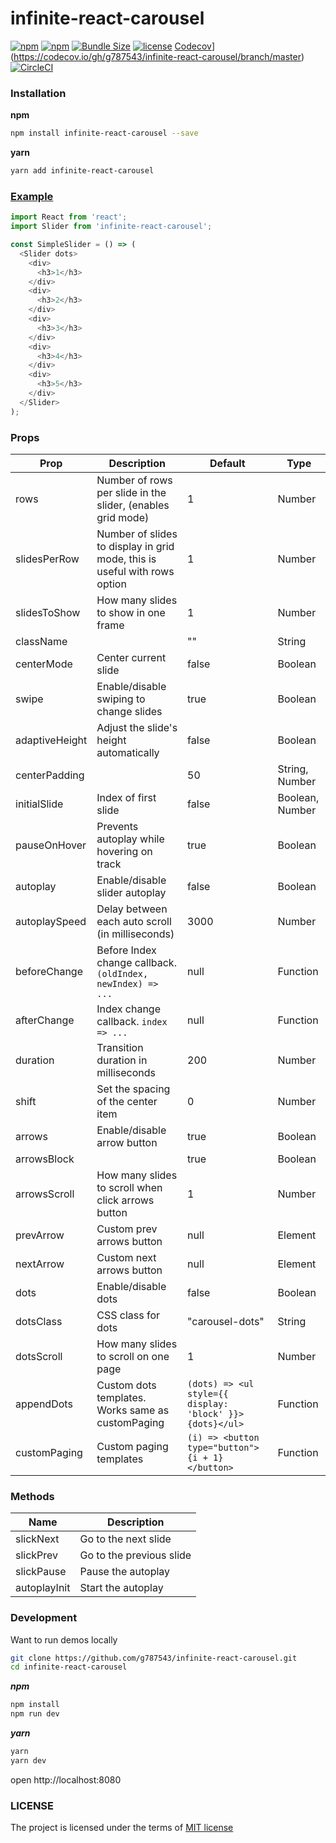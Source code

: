 # infinite-react-carousel

[![npm](https://img.shields.io/npm/v/infinite-react-carousel.svg)](https://www.npmjs.com/package/infinite-react-carousel)
[![npm](https://img.shields.io/npm/dt/infinite-react-carousel.svg)](https://www.npmjs.com/package/infinite-react-carousel)
[![Bundle Size](https://badgen.net/bundlephobia/minzip/infinite-react-carousel)](https://bundlephobia.com/result?p=infinite-react-carousel@latest)
[![license](https://img.shields.io/github/license/mashape/apistatus.svg)]()
[Codecov](https://img.shields.io/codecov/c/github/g787543/infinite-react-carousel/master.svg?style=flat-square)](https://codecov.io/gh/g787543/infinite-react-carousel/branch/master)
[![CircleCI](https://circleci.com/gh/g787543/infinite-react-carousel.svg?style=svg)](https://circleci.com/gh/g787543/infinite-react-carousel)

### Installation
**npm**

```bash
npm install infinite-react-carousel --save
```

**yarn**

```bash
yarn add infinite-react-carousel
```

### [Example](https://g787543.github.io/infinite-react-carousel/)
```js
import React from 'react';
import Slider from 'infinite-react-carousel';

const SimpleSlider = () => (
  <Slider dots>
    <div>
      <h3>1</h3>
    </div>
    <div>
      <h3>2</h3>
    </div>
    <div>
      <h3>3</h3>
    </div>
    <div>
      <h3>4</h3>
    </div>
    <div>
      <h3>5</h3>
    </div>
  </Slider>
);
```

### Props

| Prop | Description | Default | Type |
|------|-------------|---------|------|
| rows | Number of rows per slide in the slider, (enables grid mode) | 1 | Number |
| slidesPerRow | Number of slides to display in grid mode, this is useful with rows option | 1 | Number |
| slidesToShow | How many slides to show in one frame | 1 | Number |
| className |  | "" | String |
| centerMode | Center current slide | false | Boolean |
| swipe | Enable/disable swiping to change slides | true | Boolean |
| adaptiveHeight | Adjust the slide's height automatically | false | Boolean |
| centerPadding |  | 50 | String, Number |
| initialSlide | Index of first slide | false | Boolean, Number |
| pauseOnHover | Prevents autoplay while hovering on track | true | Boolean |
| autoplay | Enable/disable slider autoplay | false | Boolean |
| autoplaySpeed | Delay between each auto scroll (in milliseconds) | 3000 | Number |
| beforeChange | Before Index change callback. `(oldIndex, newIndex) => ...` | null | Function |
| afterChange | Index change callback. `index => ...` | null | Function |
| duration | Transition duration in milliseconds | 200 | Number |
| shift | Set the spacing of the center item | 0 | Number |
| arrows | Enable/disable arrow button | true | Boolean |
| arrowsBlock |  | true | Boolean |
| arrowsScroll | How many slides to scroll when click arrows button | 1 | Number |
| prevArrow | Custom prev arrows button | null | Element |
| nextArrow | Custom next arrows button | null | Element |
| dots | Enable/disable dots | false | Boolean |
| dotsClass | CSS class for dots | "carousel-dots" | String |
| dotsScroll | How many slides to scroll on one page | 1 | Number |
| appendDots | Custom dots templates. Works same as customPaging | ```(dots) => <ul style={{ display: 'block' }}>{dots}</ul>``` | Function |
| customPaging | Custom paging templates | ```(i) => <button type="button">{i + 1}</button>``` | Function |

### Methods

| Name | Description |
|------|-------------|
| slickNext | Go to the next slide |
| slickPrev | Go to the previous slide |
| slickPause | Pause the autoplay |
| autoplayInit | Start the autoplay |

### Development

Want to run demos locally

```bash
git clone https://github.com/g787543/infinite-react-carousel.git
cd infinite-react-carousel
```

***npm***
```bash
npm install
npm run dev
```

***yarn***
```bash
yarn
yarn dev
```
open http://localhost:8080


### LICENSE

The project is licensed under the terms of [MIT license](https://github.com/g787543/infinite-react-carousel/blob/master/LICENSE)
